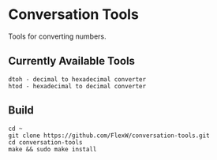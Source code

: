 # Conversation Tools

Tools for converting numbers.

## Currently Available Tools
```
dtoh - decimal to hexadecimal converter
htod - hexadecimal to decimal converter
```

## Build
```
cd ~ 
git clone https://github.com/FlexW/conversation-tools.git
cd conversation-tools
make && sudo make install
```
